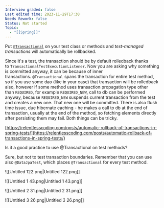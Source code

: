```yaml
---
Interview graded: false
Last edited time: 2023-11-29T17:30
Needs Rework: false
Status: Not started
Topic:
  - "[[Spring]]"
---
```

Put [`@Transactional`](https://docs.spring.io/spring/docs/5.2.4.RELEASE/javadoc-api/org/springframework/transaction/annotation/Transactional.html) on your test class or methods and _test-managed transactions_ will automatically be rollbacked.

Since it's a test, the transaction should be by default rolledback thanks to `TransactionalTestExecutionListener`. Now you are asking why something is committed anyway, it can be because of inner transactions. `@Transactional` spans the transaction for entire test method, so if you use some dao (like in your case) that transaction will be rolledback also, however if some method uses transaction propagation type other than `REQUIRED`, for example `REQUIRED_NEW`, call to db can be performed anyway, because `REQUIRED_NEW` suspends current transaction from the test and creates a new one. That new one will be committed. There is also flush time issue, due hibernate caching - he makes a call to db at the end of transaction, usually at the end of the method, so fetching elements directly after persisting them may fail. Both things can be tricky.

[https://relentlesscoding.com/posts/automatic-rollback-of-transactions-in-spring-tests/](https://relentlesscoding.com/posts/automatic-rollback-of-transactions-in-spring-tests/)

Is it a good practice to use @Transactional on test methods?

Sure, but not to test transaction boundaries. Remember that you can use also `@DataJpaTest`, which places `@Transactional` for every test method.

  

  

![[Untitled 122.png|Untitled 122.png]]

![[Untitled 1 43.png|Untitled 1 43.png]]

![[Untitled 2 31.png|Untitled 2 31.png]]

![[Untitled 3 26.png|Untitled 3 26.png]]